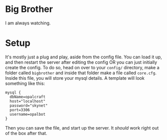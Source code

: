 # Big Brother
I am always watching.

# Setup
It's mostly just a plug and play, aside from the config file. You can load it up, and then restart the server after editing the config OR you can just initially create the config.
To do so, head on over to your `config/` directory, make a folder called `bigbrother` and inside that folder make a file called `core.cfg`.
Inside this file, you will store your mysql details. A template will look something like this:
```
mysql {
  dbName=opalcraft
  host="localhost"
  password="skynet"
  port=3306
  username=opalbot
}
```
Then you can save the file, and start up the server. It *should* work right out of the box after that.
